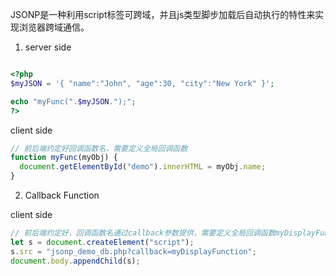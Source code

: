 
JSONP是一种利用script标签可跨域，并且js类型脚步加载后自动执行的特性来实现浏览器跨域通信。

1. server side

```php

<?php
$myJSON = '{ "name":"John", "age":30, "city":"New York" }';

echo "myFunc(".$myJSON.");";
?>

```

client side

```js
// 前后端约定好回调函数名，需要定义全局回调函数
function myFunc(myObj) {
  document.getElementById("demo").innerHTML = myObj.name;
}

```


2. Callback Function

client side

```js
// 前后端约定好，回调函数名通过callback参数提供，需要定义全局回调函数myDisplayFunction
let s = document.createElement("script");
s.src = "jsonp_demo_db.php?callback=myDisplayFunction";
document.body.appendChild(s);
```

